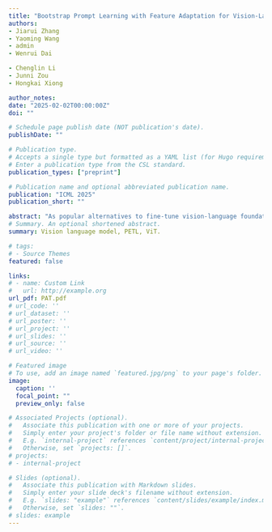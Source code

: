 ```yaml
---
title: "Bootstrap Prompt Learning with Feature Adaptation for Vision-Language Efficient Tuning"
authors:
- Jiarui Zhang
- Yaoming Wang
- admin
- Wenrui Dai

- Chenglin Li
- Junni Zou
- Hongkai Xiong

author_notes:
date: "2025-02-02T00:00:00Z"
doi: ""

# Schedule page publish date (NOT publication's date).
publishDate: ""

# Publication type.
# Accepts a single type but formatted as a YAML list (for Hugo requirements).
# Enter a publication type from the CSL standard.
publication_types: ["preprint"]

# Publication name and optional abbreviated publication name.
publication: "ICML 2025"
publication_short: ""

abstract: "As popular alternatives to fine-tune vision-language foundation models such as CLIP, prompt learning and adapter tuning resort to pre-adjustment in the input space and post-adjustment on the pretrained weight matrices to optimize the task-specific objective, respectively. However, there still lacks a method to jointly exploit their benefits due to potential conflicts in optimization directions. In this paper, we propose a novel framework named adaPter bootstrApped prompt contrastive Tuning (PAT) to address this problem. Specifically, we bootstrap prompt learning with adapters and achieves pre-post alignment to avoid mismatch between the optimization directions of prompter learning and adapter tuning. Furthermore, we propose a tolerance regularization that equally pushes away all negative samples and improves generalization by introducing additional categories of unlabeled data to avoid overfitting. To our best knowledge, this is the first successful attempt to simultaneously exploit the advantages of prompt learning and adapter tuning. Extensive evaluations demonstrate that PAT achieves state-of-the-art performance in various recognition tasks on three prevailing benchmarks."
# Summary. An optional shortened abstract.
summary: Vision language model, PETL, ViT.

# tags:
# - Source Themes
featured: false

links:
# - name: Custom Link
#   url: http://example.org
url_pdf: PAT.pdf
# url_code: ''
# url_dataset: ''
# url_poster: ''
# url_project: ''
# url_slides: ''
# url_source: ''
# url_video: ''

# Featured image
# To use, add an image named `featured.jpg/png` to your page's folder. 
image:
  caption: ''
  focal_point: ""
  preview_only: false

# Associated Projects (optional).
#   Associate this publication with one or more of your projects.
#   Simply enter your project's folder or file name without extension.
#   E.g. `internal-project` references `content/project/internal-project/index.md`.
#   Otherwise, set `projects: []`.
# projects:
# - internal-project

# Slides (optional).
#   Associate this publication with Markdown slides.
#   Simply enter your slide deck's filename without extension.
#   E.g. `slides: "example"` references `content/slides/example/index.md`.
#   Otherwise, set `slides: ""`.
# slides: example
---
```


<!-- {{% callout note %}}
Create your slides in Markdown - click the *Slides* button to check out the example.
{{% /callout %}}

Add the publication's **full text** or **supplementary notes** here. You can use rich formatting such as including [code, math, and images](https://wowchemy.com/docs/content/writing-markdown-latex/). -->
